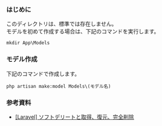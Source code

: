 ### はじめに
このディレクトリは、標準では存在しません。<br>
モデルを初めて作成する場合は、下記のコマンドを実行します。
```
mkdir App\Models
```

### モデル作成
下記のコマンドで作成します。
```
php artisan make:model Models\(モデル名)
```

### 参考資料
- [\[Laravel\] ソフトデリートと取得、復元、完全削除](https://qiita.com/kuropp/items/b7c6c068a90ec7bdcd73)
